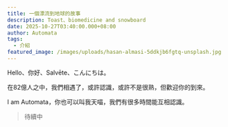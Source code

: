 ```yaml
---
title: 一個漂流到地球的故事
description: Toast、biomedicine and snowboard
date: 2025-10-27T03:40:00.000+08:00
author: Automata
tags:
  - 介紹
featured_image: /images/uploads/hasan-almasi-5ddkjb6fgtq-unsplash.jpg
---
```

Hello、你好、Salvēte、こんにちは。

在82億人之中，我們相遇了，或許認識，或許不是很熟，但歡迎你的到來。

I am Automata，你也可以叫我天喵，我們有很多時間能互相認識。

> 待續中
